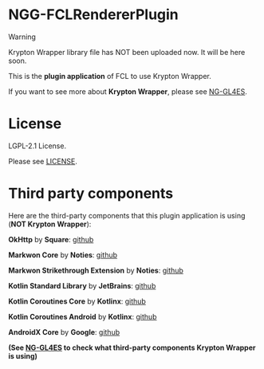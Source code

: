 NGG-FCLRendererPlugin
====

> [!WARNING]
> 
> Krypton Wrapper library file has NOT been uploaded now. It will be here soon.

This is the **plugin application** of FCL to use Krypton Wrapper.

If you want to see more about **Krypton Wrapper**, please see [NG-GL4ES](https://github.com/BZLZHH/NG-GL4ES).


License
====

LGPL-2.1 License.

Please see [LICENSE](https://github.com/BZLZHH/NGG-FCLRendererPlugin/blob/main/LICENSE).

Third party components
====

Here are the third-party components that this plugin application is using (**NOT Krypton Wrapper**):

**OkHttp** by **Square**: [github](https://github.com/square/okhttp)  

**Markwon Core** by **Noties**: [github](https://github.com/noties/Markwon)  

**Markwon Strikethrough Extension** by **Noties**: [github](https://github.com/noties/Markwon)  

**Kotlin Standard Library** by **JetBrains**: [github](https://github.com/JetBrains/kotlin)  

**Kotlin Coroutines Core** by **Kotlinx**: [github](https://github.com/Kotlin/kotlinx.coroutines)  

**Kotlin Coroutines Android** by **Kotlinx**: [github](https://github.com/Kotlin/kotlinx.coroutines)  

**AndroidX Core** by **Google**: [github](https://github.com/androidx/androidx)  

**(See [NG-GL4ES](https://github.com/BZLZHH/NG-GL4ES) to check what third-party components Krypton Wrapper is using)**